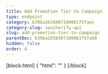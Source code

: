 ```yaml
---
title: Add Promotion Tier to Campaign
type: endpoint
category: 639ba2628407100061f5faac
category-slug: voucherify-api
slug: add-promotion-tier-to-campaign
parentDoc: 639ba2658407100061f5fab0
hidden: false
order: 4
---
```

[block:html]
{
  "html": "<style>\n[title=\"Toggle library\"] { \n  display: none; }\n.LanguagePicker-divider { \n  display: none; }\n.Playground-section3VTXuaYZivJK > .APISectionHeader3LN_-QIR0m7x {\n  display: none; }\n.LanguagePicker-languages1qVVo_v6AlP9 {\n  display: none; }\n</style>"
}
[/block]